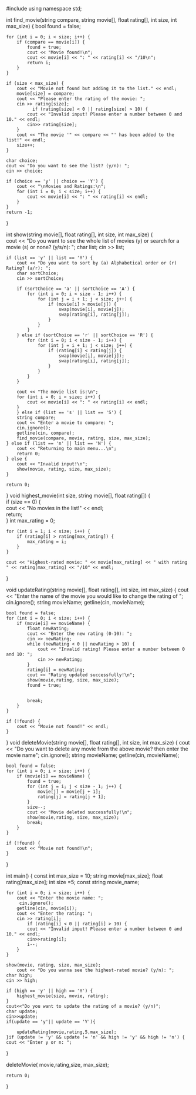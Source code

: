 #include <iostream>
using namespace std;

int find_movie(string compare, string movie[], float rating[], int size, int max_size) {
    bool found = false;

    for (int i = 0; i < size; i++) {
        if (compare == movie[i]) {
            found = true;
            cout << "Movie found!\n";
            cout << movie[i] << ": " << rating[i] << "/10\n";
            return i;
        }
    }

    if (size < max_size) {
        cout << "Movie not found but adding it to the list." << endl;
        movie[size] = compare;
        cout << "Please enter the rating of the movie: ";
        cin >> rating[size];
              if (rating[size] < 0 || rating[size] > 10) {
            cout << "Invalid input! Please enter a number between 0 and 10." << endl;
            cin>> rating[size];
        }
        cout << "The movie '" << compare << "' has been added to the list!" << endl;
        size++;
    }

    char choice;
    cout << "Do you want to see the list? (y/n): ";
    cin >> choice;

    if (choice == 'y' || choice == 'Y') {
        cout << "\nMovies and Ratings:\n";
        for (int i = 0; i < size; i++) {
            cout << movie[i] << ": " << rating[i] << endl;
        }
    }
    return -1;
}

int show(string movie[], float rating[], int size, int max_size) {  
cout << "Do you want to see the whole list of movies (y) or search for a movie (s) or none? (y/s/n): ";
    char list;
    cin >> list;

    if (list == 'y' || list == 'Y') {
        cout << "Do you want to sort by (a) Alphabetical order or (r) Rating? (a/r): ";
        char sortChoice;
        cin >> sortChoice;

        if (sortChoice == 'a' || sortChoice == 'A') {
            for (int i = 0; i < size - 1; i++) {
                for (int j = i + 1; j < size; j++) {
                    if (movie[i] > movie[j]) {
                        swap(movie[i], movie[j]);
                        swap(rating[i], rating[j]);
                    }
                }
            }
        } else if (sortChoice == 'r' || sortChoice == 'R') {
            for (int i = 0; i < size - 1; i++) {
                for (int j = i + 1; j < size; j++) {
                    if (rating[i] < rating[j]) {
                        swap(movie[i], movie[j]);
                        swap(rating[i], rating[j]);
                    }
                }
            }
        }

        cout << "The movie list is:\n";
        for (int i = 0; i < size; i++) {
            cout << movie[i] << ": " << rating[i] << endl;
        }
        } else if (list == 's' || list == 'S') {
        string compare;
        cout << "Enter a movie to compare: ";
        cin.ignore();
        getline(cin, compare);
        find_movie(compare, movie, rating, size, max_size);
    } else if (list == 'n' || list == 'N') {  
        cout << "Returning to main menu...\n";
        return 0; 
    } else {
        cout << "Invalid input!\n";
        show(movie, rating, size, max_size);
    }

    return 0;
}
void highest_movie(int size, string movie[], float rating[]) {  
    if (size == 0) {  
        cout << "No movies in the list!" << endl;  
        return;  
    }
    int max_rating = 0; 

    for (int i = 1; i < size; i++) {  
        if (rating[i] > rating[max_rating]) {  
            max_rating = i;
        }
    }

    cout << "Highest-rated movie: " << movie[max_rating] << " with rating " << rating[max_rating] << "/10" << endl;
}
    
   void updateRating(string movie[], float rating[], int size, int max_size) {
    cout << "Enter the name of the movie you would like to change the rating of ";
    cin.ignore();
    string movieName;
    getline(cin, movieName);

    bool found = false;
    for (int i = 0; i < size; i++) {
        if (movie[i] == movieName) {
            float newRating;
            cout << "Enter the new rating (0-10): ";
            cin >> newRating;
            while (newRating < 0 || newRating > 10) {
                cout << "Invalid rating! Please enter a number between 0 and 10: ";
                cin >> newRating;
            }
            rating[i] = newRating;
            cout << "Rating updated successfully!\n";
            show(movie,rating, size, max_size);
            found = true;
        
            
            break;
        }
    }

    if (!found) {
        cout << "Movie not found!" << endl;
    }
}
void deleteMovie(string movie[], float rating[], int size, int max_size) {
    cout << "Do you want to delete any movie from the above movie?  then enter the movie name";
    cin.ignore();
    string movieName;
    getline(cin, movieName);

    bool found = false;
    for (int i = 0; i < size; i++) {
        if (movie[i] == movieName) {
            found = true;
            for (int j = i; j < size - 1; j++) {
                movie[j] = movie[j + 1];  
                rating[j] = rating[j + 1]; 
            }
            size--;
            cout << "Movie deleted successfully!\n";
            show(movie,rating, size, max_size);
            break;
        }
    }

    if (!found) {
        cout << "Movie not found!\n";
    }
}


int main() {
    const int max_size = 10;
     string movie[max_size];
    float rating[max_size];
    int size =5;
   const string movie_name;

    for (int i = 0; i < size; i++) {
        cout << "Enter the movie name: ";
         cin.ignore(); 
        getline(cin, movie[i]);
        cout << "Enter the rating: ";
        cin >> rating[i];
            if (rating[i] < 0 || rating[i] > 10) {
            cout << "Invalid input! Please enter a number between 0 and 10." << endl;
            cin>>rating[i];
            i--;  
        }
    }
 
    show(movie, rating, size, max_size);
        cout << "Do you wanna see the highest-rated movie? (y/n): ";  
    char high;  
    cin >> high;  

    if (high == 'y' || high == 'Y') {  
        highest_movie(size, movie, rating);  
    }
    cout<<"Do you want to update the rating of a movie? (y/n)";
    char update;
    cin>>update;
    if(update == 'y'|| update == 'Y'){
        
        updateRating(movie,rating,5,max_size);
    }if (update != 'y' && update != 'n' && high != 'y' && high != 'n') {
    cout << "Enter y or n: ";
}

deleteMovie( movie,rating,size, max_size);

    return 0;
}
